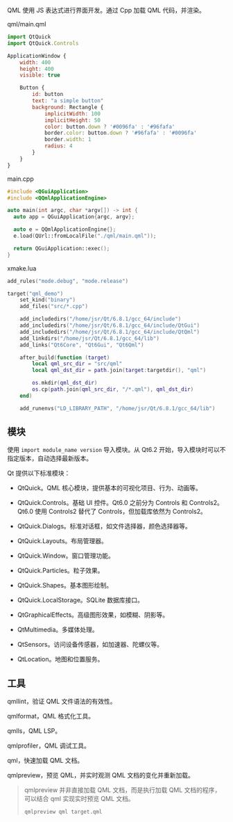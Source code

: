 <link href="../../../../style.css", rel="stylesheet">

QML 使用 JS 表达式进行界面开发。通过 Cpp 加载 QML 代码，并渲染。

<div class="code_block">
<div>
qml/main.qml

```js
import QtQuick
import QtQuick.Controls

ApplicationWindow {
    width: 400
    height: 400
    visible: true

    Button {
        id: button
        text: "a simple button"
        background: Rectangle {
            implicitWidth: 100
            implicitHeight: 50
            color: button.down ? '#0096fa' : '#96fafa'
            border.color: button.down ? '#96fafa' : '#0096fa'
            border.width: 1
            radius: 4
        }
    }
}

```

</div>
<div>
main.cpp

```cpp
#include <QGuiApplication>
#include <QQmlApplicationEngine>

auto main(int argc, char *argv[]) -> int {
  auto app = QGuiApplication{argc, argv};

  auto e = QQmlApplicationEngine{};
  e.load(QUrl::fromLocalFile("./qml/main.qml"));

  return QGuiApplication::exec();
}
```

</div>
<div>
xmake.lua

```lua
add_rules("mode.debug", "mode.release")

target("qml_demo")
    set_kind("binary")
    add_files("src/*.cpp")

    add_includedirs("/home/jsr/Qt/6.8.1/gcc_64/include")
    add_includedirs("/home/jsr/Qt/6.8.1/gcc_64/include/QtGui")
    add_includedirs("/home/jsr/Qt/6.8.1/gcc_64/include/QtQml")
    add_linkdirs("/home/jsr/Qt/6.8.1/gcc_64/lib")
    add_links("Qt6Core", "Qt6Gui", "Qt6Qml")

    after_build(function (target)
        local qml_src_dir = "src/qml"
        local qml_dst_dir = path.join(target:targetdir(), "qml")

        os.mkdir(qml_dst_dir)
        os.cp(path.join(qml_src_dir, "/*.qml"), qml_dst_dir)
    end)

    add_runenvs("LD_LIBRARY_PATH", "/home/jsr/Qt/6.8.1/gcc_64/lib")
```

</div>
</div>

## 模块

使用 `import module_name version` 导入模块。从 Qt6.2 开始，导入模块时可以不指定版本，自动选择最新版本。

Qt 提供以下标准模块：

- QtQuick。QML 核心模块，提供基本的可视化项目、行为、动画等。

- QtQuick.Controls。基础 UI 控件。Qt6.0 之前分为 Controls 和 Controls2。Qt6.0 使用 Controls2 替代了 Controls，但加载库依然为 Controls2。

- QtQuick.Dialogs。标准对话框，如文件选择器，颜色选择器等。

- QtQuick.Layouts。布局管理器。

- QtQuick.Window。窗口管理功能。

- QtQuick.Particles。粒子效果。

- QtQuick.Shapes。基本图形绘制。

- QtQuick.LocalStorage。SQLite 数据库接口。

- QtGraphicalEffects。高级图形效果，如模糊、阴影等。

- QtMultimedia。多媒体处理。

- QtSensors。访问设备传感器，如加速器、陀螺仪等。

- QtLocation。地图和位置服务。

## 工具

qmllint，验证 QML 文件语法的有效性。

qmlformat，QML 格式化工具。

qmlls，QML LSP。

qmlprofiler，QML 调试工具。

qml，快速加载 QML 文档。

qmlpreview，预览 QML，并实时观测 QML 文档的变化并重新加载。

> qmlpreview 并非直接加载 QML 文档，而是执行加载 QML 文档的程序，可以结合 qml 实现实时预览 QML 文档。
>
> ```shell
> qmlpreview qml target.qml
> ```
